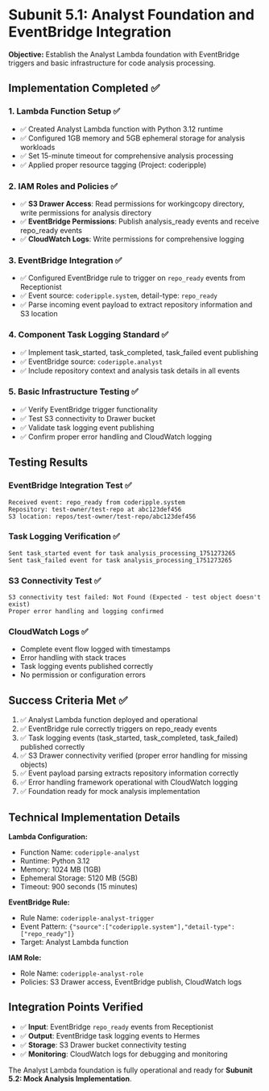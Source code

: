 # Subunit 5.1: Analyst Foundation and EventBridge Integration

**Objective:** Establish the Analyst Lambda foundation with EventBridge triggers and basic infrastructure for code analysis processing.

## Implementation Completed ✅

### 1. Lambda Function Setup ✅
- ✅ Created Analyst Lambda function with Python 3.12 runtime
- ✅ Configured 1GB memory and 5GB ephemeral storage for analysis workloads
- ✅ Set 15-minute timeout for comprehensive analysis processing
- ✅ Applied proper resource tagging (Project: coderipple)

### 2. IAM Roles and Policies ✅
- ✅ **S3 Drawer Access**: Read permissions for workingcopy directory, write permissions for analysis directory
- ✅ **EventBridge Permissions**: Publish analysis_ready events and receive repo_ready events
- ✅ **CloudWatch Logs**: Write permissions for comprehensive logging

### 3. EventBridge Integration ✅
- ✅ Configured EventBridge rule to trigger on `repo_ready` events from Receptionist
- ✅ Event source: `coderipple.system`, detail-type: `repo_ready`
- ✅ Parse incoming event payload to extract repository information and S3 location

### 4. Component Task Logging Standard ✅
- ✅ Implement task_started, task_completed, task_failed event publishing
- ✅ EventBridge source: `coderipple.analyst`
- ✅ Include repository context and analysis task details in all events

### 5. Basic Infrastructure Testing ✅
- ✅ Verify EventBridge trigger functionality
- ✅ Test S3 connectivity to Drawer bucket
- ✅ Validate task logging event publishing
- ✅ Confirm proper error handling and CloudWatch logging

## Testing Results

### EventBridge Integration Test ✅
```
Received event: repo_ready from coderipple.system
Repository: test-owner/test-repo at abc123def456
S3 location: repos/test-owner/test-repo/abc123def456
```

### Task Logging Verification ✅
```
Sent task_started event for task analysis_processing_1751273265
Sent task_failed event for task analysis_processing_1751273265
```

### S3 Connectivity Test ✅
```
S3 connectivity test failed: Not Found (Expected - test object doesn't exist)
Proper error handling and logging confirmed
```

### CloudWatch Logs ✅
- Complete event flow logged with timestamps
- Error handling with stack traces
- Task logging events published correctly
- No permission or configuration errors

## Success Criteria Met ✅

1. ✅ Analyst Lambda function deployed and operational
2. ✅ EventBridge rule correctly triggers on repo_ready events
3. ✅ Task logging events (task_started, task_completed, task_failed) published correctly
4. ✅ S3 Drawer connectivity verified (proper error handling for missing objects)
5. ✅ Event payload parsing extracts repository information correctly
6. ✅ Error handling framework operational with CloudWatch logging
7. ✅ Foundation ready for mock analysis implementation

## Technical Implementation Details

**Lambda Configuration:**
- Function Name: `coderipple-analyst`
- Runtime: Python 3.12
- Memory: 1024 MB (1GB)
- Ephemeral Storage: 5120 MB (5GB)
- Timeout: 900 seconds (15 minutes)

**EventBridge Rule:**
- Rule Name: `coderipple-analyst-trigger`
- Event Pattern: `{"source":["coderipple.system"],"detail-type":["repo_ready"]}`
- Target: Analyst Lambda function

**IAM Role:**
- Role Name: `coderipple-analyst-role`
- Policies: S3 Drawer access, EventBridge publish, CloudWatch logs

## Integration Points Verified

- ✅ **Input**: EventBridge `repo_ready` events from Receptionist
- ✅ **Output**: EventBridge task logging events to Hermes
- ✅ **Storage**: S3 Drawer bucket connectivity testing
- ✅ **Monitoring**: CloudWatch logs for debugging and monitoring

The Analyst Lambda foundation is fully operational and ready for **Subunit 5.2: Mock Analysis Implementation**.
